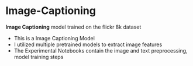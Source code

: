 # **Image-Captioning**
**Image Captioning** model trained on the flickr 8k dataset
- This is a Image Captioning Model 
- I utilized multiple pretrained models to extract image features
- The Experimental Notebooks contain the image and text preprocessing,  model training steps
